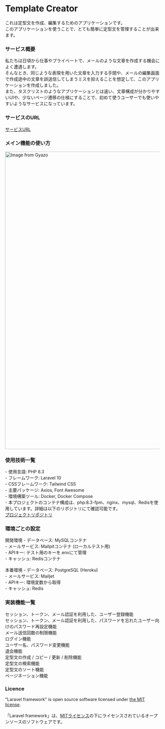 <h1>Template&nbsp;Creator</h1>
これは定型文を作成、編集するためのアプリケーションです。
<br>
このアプリケーションを使うことで、とても簡単に定型文を管理することが出来ます。

<h3>サービス概要</h3>
私たちは日頃から仕事やプライベートで、メールのような文章を作成する機会によく遭遇します。
<br>
そんなとき、同じような表現を用いた文章を入力する手間や、メールの編集画面で作成途中の文章を誤送信してしまうミスを抑えることを想定して、このアプリケーションを作成しました。
<br>
また、タスクリストのようなアプリケーションとは違い、文章構成が分かりやすいUIや、少ないページ遷移の仕様にすることで、初めて使うユーザーでも使いやすいようなサービスになっています。

<h3>サービスのURL</h3>
<a href="https://template-creator-0b1fb002af8e.herokuapp.com/">サービスURL</a>

<h3>メイン機能の使い方</h3>
<a href="https://gyazo.com/b9be552471658a84ada8bc3d3280083b"><img src="https://i.；gyazo.com/b9be552471658a84ada8bc3d3280083b.gif" alt="Image from Gyazo" width="968"/></a>

<h3>使用技術一覧</h3>
- 使用言語: PHP 8.3
<br>
- フレームワーク: Laravel 10
<br>
- CSSフレームワーク: Tailwind CSS
<br>
- 主要パッケージ: Axios, Font Awesome
<br>
- 環境構築ツール: Docker, Docker Compose
<br>
- 本プロジェクトのコンテナ構成は、php:8.3-fpm、nginx、mysql、Redisを使用しています。詳細は以下のリポジトリにて確認可能です。
<br>
<a href="https://github.com/butahiro555/project_on_docker">プロジェクトリポジトリ</a>

<h3>環境ごとの設定</h3>
開発環境
- データベース: MySQLコンテナ
<br>
- メールサービス: Mailpitコンテナ (ローカルテスト用)
<br>
- APIキー: テスト用のキーを.envにて管理
<br>
- キャッシュ: Redisコンテナ
<br>
<br>
本番環境
- データベース: PostgreSQL (Heroku)
<br>
- メールサービス: Mailjet
<br>
- APIキー: 環境変数から取得
<br>
- キャッシュ: Redis

<h3>実装機能一覧</h3>
セッション、トークン、メール認証を利用した、ユーザー登録機能
<br>
セッション、トークン、メール認証を利用した、パスワードを忘れたユーザー向けのパスワード再設定機能
<br>
メール送信回数の制限機能
<br>
ログイン機能
<br>
ユーザー名、パスワード変更機能
<br>
退会機能
<br>
定型文の作成 / コピー / 更新 / 削除機能
<br>
定型文の検索機能
<br>
定型文のソート機能
<br>
ページネーション機能
<br>
<h3>Licence</h3>
"Laravel framework" is open source software licensed under <a href="https://en.wikipedia.org/wiki/MIT_License">the MIT license</a>.
<br>
<br>
「Laravel framework」は、<a href="https://en.wikipedia.org/wiki/MIT_License">MITライセンス</a>の下にライセンスされているオープンソースのソフトウェアです。
